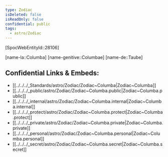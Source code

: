 ```yaml
---
type: Zodiac
isDeleted: false
isReadOnly: false
confidential: public
tags:
  - astro/Zodiac
---
```

[SpocWebEntityId::28106]



[name-la::Columba]
[name-genitive::Columbae]
[name-de::Taube]


## Confidential Links & Embeds: 
- [[../../../_Standards/astro/Zodiac/Zodiac~Columba|Zodiac~Columba]] 
- [[../../../_public/astro/Zodiac/Zodiac~Columba.public|Zodiac~Columba.public]] 
- [[../../../_internal/astro/Zodiac/Zodiac~Columba.internal|Zodiac~Columba.internal]] 
- [[../../../_protect/astro/Zodiac/Zodiac~Columba.protect|Zodiac~Columba.protect]] 
- [[../../../_private/astro/Zodiac/Zodiac~Columba.private|Zodiac~Columba.private]] 
- [[../../../_personal/astro/Zodiac/Zodiac~Columba.personal|Zodiac~Columba.personal]] 
- [[../../../_secret/astro/Zodiac/Zodiac~Columba.secret|Zodiac~Columba.secret]] 
